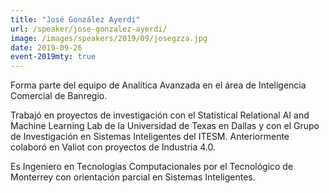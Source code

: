 ```yaml
---
title: "José González Ayerdi"
url: /speaker/jose-gonzalez-ayerdi/
image: /images/speakers/2019/09/josegzza.jpg
date: 2019-09-26
event-2019mty: true
---
```


Forma parte del equipo de Analítica Avanzada en el área de Inteligencia Comercial de Banregio.

Trabajó en proyectos de investigación con el Statistical Relational AI
and Machine Learning Lab de la Universidad de Texas en Dallas y con el
Grupo de Investigación en Sistemas Inteligentes del ITESM.
Anteriormente colaboró en Valiot con proyectos de Industria 4.0.

Es Ingeniero en Tecnologías Computacionales por el Tecnológico de Monterrey con orientación parcial en Sistemas Inteligentes.